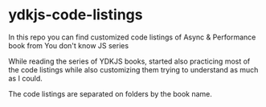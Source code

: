 # ydkjs-code-listings
In this repo you can find customized code listings of Async &amp; Performance book from You don't know JS series

While reading the series of YDKJS books, started also practicing most of the code listings while also customizing them trying to understand as much as I could.

The code listings are separated on folders by the book name.

